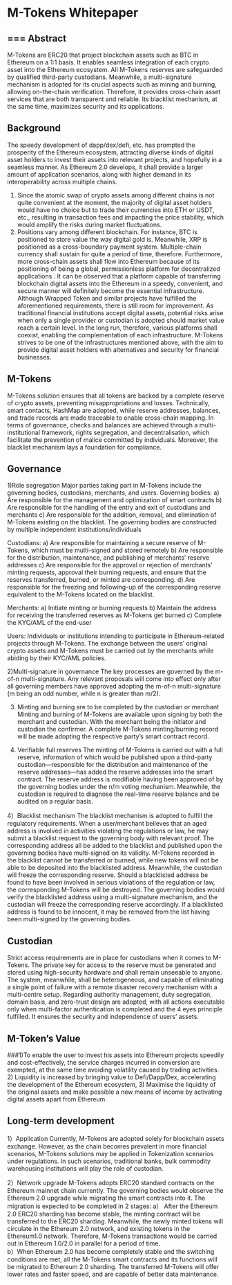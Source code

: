 # M-Tokens Whitepaper
===
Abstract
---
M-Tokens are ERC20 that project blockchain assets such as BTC in Ethereum on a 1:1 basis. It enables seamless integration of each crypto asset into the Ethereum ecosystem. All M-Tokens reserves are safeguarded by qualified third-party custodians. Meanwhile, a multi-signature mechanism is adopted for its crucial aspects such as mining and burning, allowing on-the-chain verification. Therefore, it provides cross-chain asset services that are both transparent and reliable. Its blacklist mechanism, at the same time, maximizes security and its applications.

Background
---
The speedy development of dapp/dex/defi, etc. has prompted the prosperity of the Ethereum ecosystem, attracting diverse kinds of digital asset holders to invest their assets into relevant projects, and hopefully in a seamless manner. As Ethereum 2.0 develops, it shall provide a larger amount of application scenarios, along with higher demand in its interoperability across multiple chains.
1)	Since the atomic swap of crypto assets among different chains is not quite convenient at the moment, the majority of digital asset holders would have no choice but to trade their currencies into ETH or USDT, etc., resulting in transaction fees and impacting the price stability, which would amplify the risks during market fluctuations.  
2)	Positions vary among different blockchain. For instance, BTC is positioned to store value the way digital gold is. Meanwhile, XRP is positioned as a cross-boundary payment system. Multiple-chain currency shall sustain for quite a period of time, therefore. Furthermore, more cross-chain assets shall flow into Ethereum because of its positioning of being a global, permissionless platform for decentralized applications . 
It can be observed that a platform capable of transferring blockchain digital assets into the Ethereum in a speedy, convenient, and secure manner will definitely become the essential infrastructure. Although Wrapped Token and similar projects have fulfilled the aforementioned requirements, there is still room for improvement. As traditional financial institutions accept digital assets, potential risks arise when only a single provider or custodian is adopted should market value reach a certain level. In the long run, therefore, various platforms shall coexist, enabling the complementation of each infrastructure. 
M-Tokens strives to be one of the infrastructures mentioned above, with the aim to provide digital asset holders with alternatives and security for financial businesses. 

M-Tokens
---
M-Tokens solution ensures that all tokens are backed by a complete reserve of crypto assets, preventing misappropriations and losses. 
Technically, smart contacts, HashMap are adopted, while reserve addresses, balances, and trade records are made traceable to enable cross-chain mapping. In terms of governance, checks and balances are achieved through a multi-institutional framework, rights segregation, and decentralisation, which facilitate the prevention of malice committed by individuals. Moreover, the blacklist mechanism lays a foundation for compliance.

Governance
---
1)Role segregation
Major parties taking part in M-Tokens include the governing bodies, custodians, merchants, and users.
Governing bodies: 
a)	Are responsible for the management and optimization of smart contracts
b)	Are responsible for the handling of the entry and exit of custodians and merchants
c)	Are responsible for the addition, removal, and elimination of M-Tokens existing on the blacklist. The governing bodies are constructed by multiple independent institutions/individuals

Custodians: 
a)	Are responsible for maintaining a secure reserve of M-Tokens, which must be multi-signed and stored remotely
b)	Are responsible for the distribution, maintenance, and publishing of merchants’ reserve addresses 
c)	Are responsible for the approval or rejection of merchants’ minting requests, approval their burning requests, and ensure that the reserves transferred, burned, or minted are corresponding.
d)	Are responsible for the freezing and following-up of the corresponding reserve equivalent to the M-Tokens located on the blacklist.

Merchants: 
a)	Initiate minting or burning requests
b)	Maintain the address for receiving the transferred reserves as M-Tokens get burned
c)	Complete the KYC/AML of the end-user

Users: 
Individuals or institutions intending to participate in Ethereum-related projects through M-Tokens. The exchange between the users’ original crypto assets and M-Tokens must be carried out by the merchants while abiding by their KYC/AML policies.

2)Multi-signature in governance
The key processes are governed by the m-of-n multi-signature. Any relevant proposals will come into effect only after all governing members have approved adopting the m-of-n multi-signature (m being an odd number, while n is greater than m/2).

3) Minting and burning are to be completed by the custodian or merchant 
Minting and burning of M-Tokens are available upon signing by both the merchant and custodian. With the merchant being the initiator and custodian the confirmer. A complete M-Tokens minting/burning record will be made adopting the respective party’s smart contract record.

3) Verifiable full reserves
The minting of M-Tokens is carried out with a full reserve, information of which would be published upon a third-party custodian—responsible for the distribution and maintenance of the reserve addresses—has added the reserve addresses into the smart contract. The reserve address is modifiable having been approved of by the governing bodies under the n/m voting mechanism. Meanwhile, the custodian is required to diagnose the real-time reserve balance and be audited on a regular basis.

4）Blacklist mechanism
The blacklist mechanism is adopted to fulfill the regulatory requirements. 
When a user/merchant believes that an aged  address is involved in activities violating the regulations or law, he may submit a blacklist request to the governing body with relevant proof. The corresponding address all be added to the blacklist and published upon the governing bodies have multi-signed on its validity. 
M-Tokens recorded in the blacklist cannot be transferred or burned, while new tokens will not be able to be deposited into the blacklisted address. Meanwhile, the custodian will freeze the corresponding reserve. Should a blacklisted address be found to have been involved in serious violations of the regulation or law, the corresponding M-Tokens will be destroyed. The governing bodies would verify the blacklisted address using a multi-signature mechanism, and the custodian will freeze the corresponding reserve accordingly. 
If a blacklisted address is found to be innocent, it may be removed from the list having been multi-signed by the governing bodies. 

Custodian
---
Strict access requirements are in place for custodians when it comes to M-Tokens. The private key for access to the reserve must be generated and stored using high-security hardware and shall remain unseeable to anyone. The system, meanwhile, shall be heterogeneous, and capable of eliminating a single point of failure with a remote disaster recovery mechanism with a multi-centre setup. 
Regarding authority management, duty segregation, domain basis, and zero-trust design are adopted, with all actions executable only when multi-factor authentication is completed  and the 4 eyes principle fulfilled. It ensures the security and independence of users’ assets. 

M-Token’s Value
---
###1)To enable the user to invest his assets into Ethereum projects speedily and cost-effectively, the service charges incurred in conversion are exempted, at the same time avoiding volatility caused by trading activities. 
2) Liquidity is increased by bringing value to Defi/Dapp/Dex, accelerating the development of the Ethereum ecosystem, 
3) Maximise the liquidity of the original assets and make possible a new means of income by activating digital assets apart from Ethereum. 

Long-term development
---
1）Application
Currently, M-Tokens are adopted solely for blockchain assets exchange. However, as the chain becomes prevalent in more financial scenarios, M-Tokens solutions may be applied in Tokenization scenarios under regulations. In such scenarios, traditional banks, bulk commodity warehousing institutions will play the role of custodian.

2）Network upgrade
M-Tokens adopts ERC20 standard contracts on the Ethereum mainnet chain currently. The governing bodies would observe the Ethereum 2.0 upgrade while migrating the smart contracts into it. The migration is expected to be completed in 2 stages: 
a） After the Ethereum 2.0 ERC20 sharding has become stable, the minting contract will be transferred to the ERC20 sharding. Meanwhile, the newly minted tokens will circulate in the Ethereum 2.0 network, and existing tokens in the Ethereum1.0 network. Therefore, M-Tokens transactions would be carried out in Ethereum 1.0/2.0 in parallel for a period of time.  
b）When Ethereum 2.0 has become completely stable and the switching conditions are met, all the M-Tokens smart contracts and its functions will be migrated to Ethereum 2.0 sharding. The transferred M-Tokens will offer lower rates and faster speed, and are capable of better data maintenance. 

